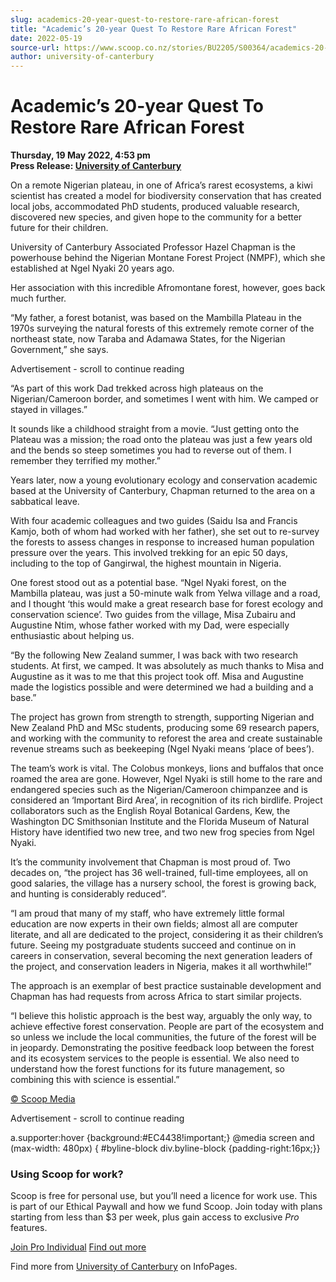 ```yaml
---
slug: academics-20-year-quest-to-restore-rare-african-forest
title: "Academic’s 20-year Quest To Restore Rare African Forest"
date: 2022-05-19
source-url: https://www.scoop.co.nz/stories/BU2205/S00364/academics-20-year-quest-to-restore-rare-african-forest.htm
author: university-of-canterbury
---
```

Academic’s 20-year Quest To Restore Rare African Forest
=======================================================

**Thursday, 19 May 2022, 4:53 pm**  
**Press Release: [University of Canterbury](https://info.scoop.co.nz/University_of_Canterbury)**

On a remote Nigerian plateau, in one of Africa’s rarest ecosystems, a kiwi scientist has created a model for biodiversity conservation that has created local jobs, accommodated PhD students, produced valuable research, discovered new species, and given hope to the community for a better future for their children.

University of Canterbury Associated Professor Hazel Chapman is the powerhouse behind the Nigerian Montane Forest Project (NMPF), which she established at Ngel Nyaki 20 years ago.

Her association with this incredible Afromontane forest, however, goes back much further.

“My father, a forest botanist, was based on the Mambilla Plateau in the 1970s surveying the natural forests of this extremely remote corner of the northeast state, now Taraba and Adamawa States, for the Nigerian Government,” she says.

Advertisement - scroll to continue reading





“As part of this work Dad trekked across high plateaus on the Nigerian/Cameroon border, and sometimes I went with him. We camped or stayed in villages.”

It sounds like a childhood straight from a movie. “Just getting onto the Plateau was a mission; the road onto the plateau was just a few years old and the bends so steep sometimes you had to reverse out of them. I remember they terrified my mother.”

Years later, now a young evolutionary ecology and conservation academic based at the University of Canterbury, Chapman returned to the area on a sabbatical leave.

With four academic colleagues and two guides (Saidu Isa and Francis Kamjo, both of whom had worked with her father), she set out to re-survey the forests to assess changes in response to increased human population pressure over the years. This involved trekking for an epic 50 days, including to the top of Gangirwal, the highest mountain in Nigeria.

One forest stood out as a potential base. “Ngel Nyaki forest, on the Mambilla plateau, was just a 50-minute walk from Yelwa village and a road, and I thought ‘this would make a great research base for forest ecology and conservation science’. Two guides from the village, Misa Zubairu and Augustine Ntim, whose father worked with my Dad, were especially enthusiastic about helping us.

“By the following New Zealand summer, I was back with two research students. At first, we camped. It was absolutely as much thanks to Misa and Augustine as it was to me that this project took off. Misa and Augustine made the logistics possible and were determined we had a building and a base.”

The project has grown from strength to strength, supporting Nigerian and New Zealand PhD and MSc students, producing some 69 research papers, and working with the community to reforest the area and create sustainable revenue streams such as beekeeping (Ngel Nyaki means ‘place of bees’).

The team’s work is vital. The Colobus monkeys, lions and buffalos that once roamed the area are gone. However, Ngel Nyaki is still home to the rare and endangered species such as the Nigerian/Cameroon chimpanzee and is considered an ‘Important Bird Area’, in recognition of its rich birdlife. Project collaborators such as the English Royal Botanical Gardens, Kew, the Washington DC Smithsonian Institute and the Florida Museum of Natural History have identified two new tree, and two new frog species from Ngel Nyaki.

It’s the community involvement that Chapman is most proud of. Two decades on, “the project has 36 well-trained, full-time employees, all on good salaries, the village has a nursery school, the forest is growing back, and hunting is considerably reduced”.

“I am proud that many of my staff, who have extremely little formal education are now experts in their own fields; almost all are computer literate, and all are dedicated to the project, considering it as their children’s future. Seeing my postgraduate students succeed and continue on in careers in conservation, several becoming the next generation leaders of the project, and conservation leaders in Nigeria, makes it all worthwhile!”

The approach is an exemplar of best practice sustainable development and Chapman has had requests from across Africa to start similar projects.

“I believe this holistic approach is the best way, arguably the only way, to achieve effective forest conservation. People are part of the ecosystem and so unless we include the local communities, the future of the forest will be in jeopardy. Demonstrating the positive feedback loop between the forest and its ecosystem services to the people is essential. We also need to understand how the forest functions for its future management, so combining this with science is essential.”

[© Scoop Media](http://www.scoop.co.nz/about/terms.html)  

Advertisement - scroll to continue reading



a.supporter:hover {background:#EC4438!important;} @media screen and (max-width: 480px) { #byline-block div.byline-block {padding-right:16px;}}

### Using Scoop for work?

Scoop is free for personal use, but you’ll need a licence for work use. This is part of our Ethical Paywall and how we fund Scoop. Join today with plans starting from less than $3 per week, plus gain access to exclusive _Pro_ features.  
  
[Join Pro Individual](https://pro.scoop.co.nz/Individual/?from=ProIn24) [Find out more](https://pro.scoop.co.nz/using-scoop-for-work/?from=ProIn24)

Find more from [University of Canterbury](https://info.scoop.co.nz/University_of_Canterbury) on InfoPages.